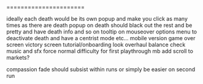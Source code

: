 



======================

ideally each death would be its own popup and make you click as many times as there are death
popup on death should black out the rest and be pretty and have death info and so on
tooltip on mouseover
options menu to deactivate death and have a centrist mode etc...
mobile version
game over screen
victory screen
tutorial/onboarding
look overhaul
balance check
music and sfx
force normal difficulty for first playthrough
mb add scroll to markets?

compassion fade should subsist within runs or simply be easier on second run
